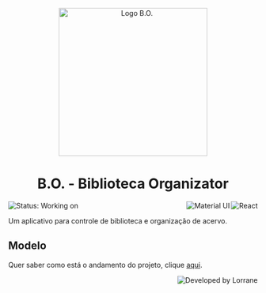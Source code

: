 <p align=center>
<img width=300 src="https://github.com/Lorrane" alt="Logo B.O." />
</p>
<h1 align=center>B.O. - Biblioteca Organizator</h1>
<p display=inline-block>
  <img alt="Status: Working on" src="https://img.shields.io/badge/Status-Working%20on-orange" />
  <img align=right alt="React" src="https://img.shields.io/badge/React-4D4D4D?logo=React&style=for-the-badge&logoColor=blue" />
  <img align=right alt="Material UI" src="https://img.shields.io/badge//MUI-4D4D4D?logo=MUI&style=for-the-badge" />
</p>

Um aplicativo para controle de biblioteca e organização de acervo.

## Modelo

Quer saber como está o andamento do projeto, clique <a href="https://lorrane.github.io/Biblioteca-organizator">aqui</a>.

<img align=right alt="Developed by Lorrane" src="https://img.shields.io/badge/Developed%20By-Lorrane-blue?logo=visual%20studio" />
